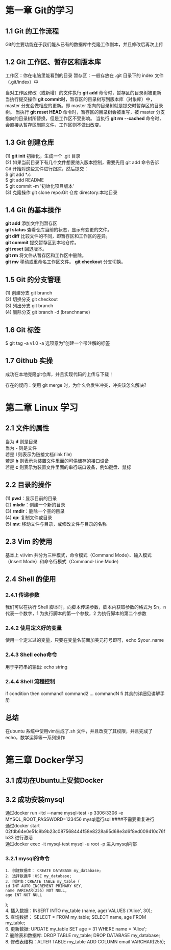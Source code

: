 # 第一章 Git的学习
## 1.1 Git 的工作流程
  Git的主要功能在于我们能从已有的数据库中克隆工作副本，并且修改后再次上传

## 1.2 Git 工作区、暂存区和版本库
  工作区：你在电脑里能看到的目录
  暂存区：一般存放在 .git 目录下的 index 文件（.git/index）中

  当对工作区修改（或新增）的文件执行 **git add** 命令时，暂存区的目录树被更新
  当执行提交操作 **git commit**时，暂存区的目录树写到版本库（对象库）中，master 分支会做相应的更新。即 master 指向的目录树就是提交时暂存区的目录树。
  当执行 **git reset HEAD** 命令时，暂存区的目录树会被重写，被 master 分支指向的目录树所替换，但是工作区不受影响。
  当执行 **git rm --cached <file>** 命令时，会直接从暂存区删除文件，工作区则不做出改变。

## 1.3 Git 创建仓库
  (1) **git init** 初始化，生成一个 .git 目录  
  (2) 如果当前目录下有几个文件想要纳入版本控制，需要先用 git add 命令告诉 Git 开始对这些文件进行跟踪，然后提交：  
  $ git add *.c  
  $ git add README  
  $ git commit -m '初始化项目版本'  
  (3) 克隆操作 git clone <repo> <directory> repo:Git 仓库 directory:本地目录  

## 1.4 Git 的基本操作
  **git add**	添加文件到暂存区  
  **git status**	查看仓库当前的状态，显示有变更的文件。  
  **git diff**	比较文件的不同，即暂存区和工作区的差异。  
  **git commit**	提交暂存区到本地仓库。  
  **git reset**	回退版本。  
  **git rm**	将文件从暂存区和工作区中删除。  
  **git mv**	移动或重命名工作区文件。
  **git checkout**	分支切换。


## 1.5 Git 的分支管理
  (1) 创建分支 git branch  
  (2) 切换分支 git checkout  
  (3) 列出分支 git branch  
  (4) 删除分支 git branch -d (branchname)  

## 1.6 Git 标签
  $ git tag -a v1.0  -a 选项意为"创建一个带注解的标签

## 1.7 Github 实操
  成功在本地克隆git仓库，并且实现代码的上传与下载！

存在的疑问：使用 git merge 时，为什么会发生冲突，冲突该怎么解决?

# 第二章 Linux 学习  

## 2.1 文件的属性
当为 **d** 则是目录  
当为 **-** 则是文件  
若是 **l** 则表示为链接文档(link file)  
若是 **b** 则表示为装置文件里面的可供储存的接口设备  
若是 **c** 则表示为装置文件里面的串行端口设备，例如键盘、鼠标  

## 2.2 目录的操作
(1) **pwd**：显示目前的目录  
(2) **mkdir**：创建一个新的目录  
(3) **rmdir**：删除一个空的目录   
(4) **cp**: 复制文件或目录  
(5) **mv**: 移动文件与目录，或修改文件与目录的名称   

## 2.3 Vim 的使用
基本上 vi/vim 共分为三种模式，命令模式（Command Mode）、输入模式（Insert Mode）和命令行模式（Command-Line Mode）

## 2.4 Shell 的使用
### 2.4.1 传递参数
我们可以在执行 Shell 脚本时，向脚本传递参数，脚本内获取参数的格式为 $n，n 代表一个数字，1 为执行脚本的第一个参数，2 为执行脚本的第二个参数

### 2.4.2 使用定义好的变量
使用一个定义过的变量，只要在变量名前面加美元符号即可，echo $your_name

### 2.4.3 Shell echo命令
用于字符串的输出: echo string

### 2.4.4 Shell 流程控制
if condition
then
    command1 
    command2
    ...
    commandN 
fi
其余的详细见讲解手册

## 总结
在ubuntu 系统中使用vim生成了.sh 文件，并且改变了其权限，并且完成了echo，数学运算等一系列操作

# 第三章 Docker学习
## 3.1 成功在Ubuntu上安装Docker
## 3.2 成功安装mysql

   通过docker run -itd --name mysql-test -p 3306:3306 -e MYSQL_ROOT_PASSWORD=123456 mysql运行sql  ####不需要重复进行  
   通过docker start 02fdb64e0e51c9b9b23c087568444f58e8228a95d68e3d6f8ed009410c76fb33  进行激活  
   通过docker exec -it mysql-test mysql -u root -p 进入mysql内部

### 3.2.1 mysql的命令
    1. 创建数据库： CREATE DATABASE my_database;  
    2. 选择数据库：USE my_database;  
    3. 创建表：CREATE TABLE my_table (  
    id INT AUTO_INCREMENT PRIMARY KEY,  
    name VARCHAR(255) NOT NULL,  
    age INT NOT NULL  
);  
    4. 插入数据：INSERT INTO my_table (name, age) VALUES ('Alice', 30);  
    5. 查询数据： SELECT * FROM my_table; SELECT name, age FROM my_table;  
    6. 更新数据: UPDATE my_table SET age = 31 WHERE name = 'Alice';  
    7. 删除表和数据库: DROP TABLE my_table; DROP DATABASE my_database;  
    8. 修改表结构：ALTER TABLE my_table ADD COLUMN email VARCHAR(255);




  
